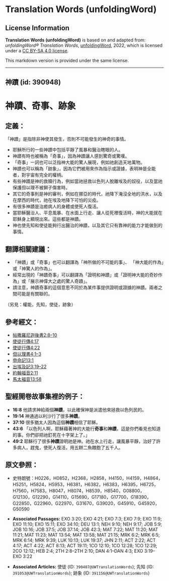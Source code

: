 # Translation Words (unfoldingWord)

## License Information

**Translation Words (unfoldingWord)** is based on and adapted from: _unfoldingWord® Translation Words_, [unfoldingWord](https://unfoldingword.org/utw), 2022, which is licensed under a [CC BY-SA 4.0 license](https://creativecommons.org/licenses/by-sa/4.0/legalcode.en).

This markdown version is provided under the same license.



--------------------------------

## 神蹟 (id: 390948)

神蹟、奇事、跡象
========

定義：
---

「神蹟」是指除非神使其發生，否則不可能發生的神奇的事情。

* 耶穌所行的一些神蹟中包括平靜了風暴和醫治瞎眼的人。
* 神蹟有時也被稱為「奇事」，因為神蹟讓人感到驚奇或驚嘆。
* 「奇事」一詞也可以泛指神大能的驚人展現，例如祂創造天地萬物。
* 神蹟也可以稱為「跡象」，因為它們被用來作為指示或證據，表明神是全能者，對宇宙有完全的權柄。
* 有些神蹟是神的救贖行為，例如當祂拯救以色列人脫離埃及的奴役，以及當祂保護但以理不被獅子傷害時。
* 其它的奇事則是神的審判，例如在挪亞的時代，祂降下淹沒全地的洪水，以及在摩西的時代，祂在埃及地降下可怕的災疫。
* 有很多神蹟是治癒病人的身體或使死人復活。
* 當耶穌醫治人、平息風暴、在水面上行走、讓人從死裡復活時，神的大能就在耶穌身上顯現出來。這些都是神蹟。
* 神也使先知和使徒能夠行出醫治的神蹟，以及其它只有靠神的能力才能做到的事情。

翻譯相關建議：
-------

* 「神蹟」或「奇事」也可以翻譯為「神所做的不可能的事」、 「神大能的作為」或「神驚人的作為」。
* 經常出現的「神蹟奇事」可以翻譯為「證明和神蹟」或「證明神大能的奇妙作為」或「展示神偉大之處的驚人奇蹟」。
* 請注意，神蹟奇事的這個意思不同於為某件事提供證明或證據的神蹟。兩者之間可能是有關聯的。

（另見：權能，先知，使徒，跡象）

參考經文：
-----

* [帖撒羅尼迦後書2:8–10](https://ref.ly/2Thess2:8-2Thess2:10)
* [使徒行傳4:17](https://ref.ly/Acts4:17)
* [使徒行傳4:22](https://ref.ly/Acts4:22)
* [但以理書4:1–3](https://ref.ly/Dan4:1-Dan4:3)
* [申命記13:1](https://ref.ly/Deut13:1)
* [出埃及記3:19–22](https://ref.ly/Exod3:19-Exod3:22)
* [約翰福音2:11](https://ref.ly/John2:11)
* [馬太福音13:58](https://ref.ly/Matt13:58)

聖經開卷故事集裡的例子：
------------

* **16:8** 他請求神給兩個**神蹟**，以此確保神是派遣他來拯救以色列民的。
* **19:14** 神通過以利沙行了很多**神蹟**。
* **37:10** 很多猶太人因為這個**神蹟**相信了耶穌。
* **43:6** 「以色列人啊，耶穌藉著神的大能行**奇事**和**神蹟**，這是你們看見也知道的事。你們卻把祂釘死在十字架上了。」
* **49:2** 耶穌行了很多**神蹟**證明祂是神。祂在水上行走，讓風暴平靜，治好了許多病人，趕鬼，使死人復活，用五餅二魚餵飽了五千人。

原文參照：
-----

* 史特朗號：H0226，H0852，H2368，H2858，H4150，H4159，H4864，H5251，H5824，H5953，H6381，H6382，H6383，H6395，H6725，H7560，H7583，H8047，H8074，H8539，H8540，G08800，G12130，G12290，G14110，G15690，G17180，G17700，G18390，G22850，G22960，G22970，G31670，G39020，G45910，G45920，G50590

* **Associated Passages:** EXO 3:20; EXO 4:21; EXO 7:3; EXO 7:9; EXO 11:9; EXO 11:10; EXO 15:11; EXO 34:10; DEU 13:1; NEH 9:10; NEH 9:17; JOB 5:9; JOB 10:16; JOB 37:5; JOB 37:14; JOB 42:3; MAT 7:22; MAT 11:20; MAT 11:21; MAT 11:23; MAT 13:54; MAT 13:58; MAT 21:15; MRK 6:2; MRK 6:5; MRK 6:14; MRK 9:39; LUK 10:13; LUK 19:37; JHN 2:11; ACT 2:22; ACT 4:17; ACT 4:22; ACT 8:13; ACT 19:11; 1CO 12:10; 1CO 12:28; 1CO 12:29; 2CO 12:12; HEB 2:4; 2TH 2:8–2TH 2:10; DAN 4:1–DAN 4:3; EXO 3:19–EXO 3:22
* **Associated Articles:** 使徒 (ID: `390407@UWTranslationWords`); 先知 (ID: `391053@UWTranslationWords`); 跡象 (ID: `391156@UWTranslationWords`)

